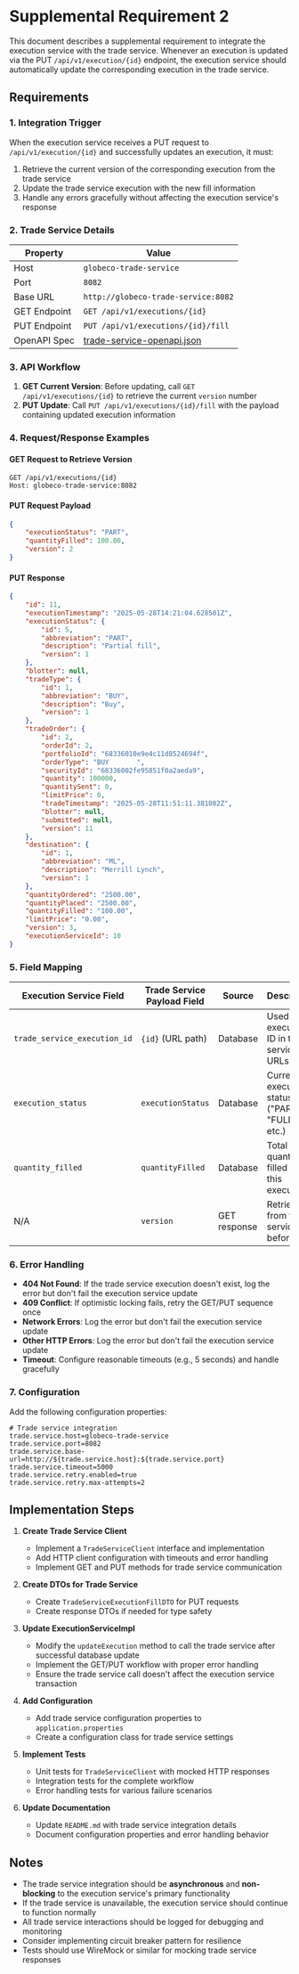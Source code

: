 # Supplemental Requirement 2

This document describes a supplemental requirement to integrate the execution service with the trade service. Whenever an execution is updated via the PUT `/api/v1/execution/{id}` endpoint, the execution service should automatically update the corresponding execution in the trade service.

## Requirements

### 1. Integration Trigger

When the execution service receives a PUT request to `/api/v1/execution/{id}` and successfully updates an execution, it must:
1. Retrieve the current version of the corresponding execution from the trade service
2. Update the trade service execution with the new fill information
3. Handle any errors gracefully without affecting the execution service's response

### 2. Trade Service Details

| Property | Value |
|----------|-------|
| Host | `globeco-trade-service` |
| Port | `8082` |
| Base URL | `http://globeco-trade-service:8082` |
| GET Endpoint | `GET /api/v1/executions/{id}` |
| PUT Endpoint | `PUT /api/v1/executions/{id}/fill` |
| OpenAPI Spec | [trade-service-openapi.json](trade-service-openapi.json) |

### 3. API Workflow

1. **GET Current Version**: Before updating, call `GET /api/v1/executions/{id}` to retrieve the current `version` number
2. **PUT Update**: Call `PUT /api/v1/executions/{id}/fill` with the payload containing updated execution information

### 4. Request/Response Examples

#### GET Request to Retrieve Version
```http
GET /api/v1/executions/{id}
Host: globeco-trade-service:8082
```

#### PUT Request Payload
```json
{
    "executionStatus": "PART",
    "quantityFilled": 100.00,
    "version": 2
}
```

#### PUT Response
```json
{
    "id": 11,
    "executionTimestamp": "2025-05-28T14:21:04.628501Z",
    "executionStatus": {
        "id": 5,
        "abbreviation": "PART",
        "description": "Partial fill",
        "version": 1
    },
    "blotter": null,
    "tradeType": {
        "id": 1,
        "abbreviation": "BUY",
        "description": "Buy",
        "version": 1
    },
    "tradeOrder": {
        "id": 2,
        "orderId": 2,
        "portfolioId": "68336010e9e4c11d8524694f",
        "orderType": "BUY       ",
        "securityId": "68336002fe95851f0a2aeda9",
        "quantity": 100000,
        "quantitySent": 0,
        "limitPrice": 0,
        "tradeTimestamp": "2025-05-28T11:51:11.381082Z",
        "blotter": null,
        "submitted": null,
        "version": 11
    },
    "destination": {
        "id": 1,
        "abbreviation": "ML",
        "description": "Merrill Lynch",
        "version": 1
    },
    "quantityOrdered": "2500.00",
    "quantityPlaced": "2500.00",
    "quantityFilled": "100.00",
    "limitPrice": "0.00",
    "version": 3,
    "executionServiceId": 10
}
```

### 5. Field Mapping

| Execution Service Field | Trade Service Payload Field | Source | Description |
|------------------------|----------------------------|---------|-------------|
| `trade_service_execution_id` | `{id}` (URL path) | Database | Used as the execution ID in trade service URLs |
| `execution_status` | `executionStatus` | Database | Current execution status ("PART", "FULL", etc.) |
| `quantity_filled` | `quantityFilled` | Database | Total quantity filled for this execution |
| N/A | `version` | GET response | Retrieved from trade service before PUT |

### 6. Error Handling

- **404 Not Found**: If the trade service execution doesn't exist, log the error but don't fail the execution service update
- **409 Conflict**: If optimistic locking fails, retry the GET/PUT sequence once
- **Network Errors**: Log the error but don't fail the execution service update
- **Other HTTP Errors**: Log the error but don't fail the execution service update
- **Timeout**: Configure reasonable timeouts (e.g., 5 seconds) and handle gracefully

### 7. Configuration

Add the following configuration properties:

```properties
# Trade service integration
trade.service.host=globeco-trade-service
trade.service.port=8082
trade.service.base-url=http://${trade.service.host}:${trade.service.port}
trade.service.timeout=5000
trade.service.retry.enabled=true
trade.service.retry.max-attempts=2
```

## Implementation Steps

1. **Create Trade Service Client**
   - Implement a `TradeServiceClient` interface and implementation
   - Add HTTP client configuration with timeouts and error handling
   - Implement GET and PUT methods for trade service communication

2. **Create DTOs for Trade Service**
   - Create `TradeServiceExecutionFillDTO` for PUT requests
   - Create response DTOs if needed for type safety

3. **Update ExecutionServiceImpl**
   - Modify the `updateExecution` method to call the trade service after successful database update
   - Implement the GET/PUT workflow with proper error handling
   - Ensure the trade service call doesn't affect the execution service transaction

4. **Add Configuration**
   - Add trade service configuration properties to `application.properties`
   - Create a configuration class for trade service settings

5. **Implement Tests**
   - Unit tests for `TradeServiceClient` with mocked HTTP responses
   - Integration tests for the complete workflow
   - Error handling tests for various failure scenarios

6. **Update Documentation**
   - Update `README.md` with trade service integration details
   - Document configuration properties and error handling behavior

## Notes

- The trade service integration should be **asynchronous** and **non-blocking** to the execution service's primary functionality
- If the trade service is unavailable, the execution service should continue to function normally
- All trade service interactions should be logged for debugging and monitoring
- Consider implementing circuit breaker pattern for resilience
- Tests should use WireMock or similar for mocking trade service responses

